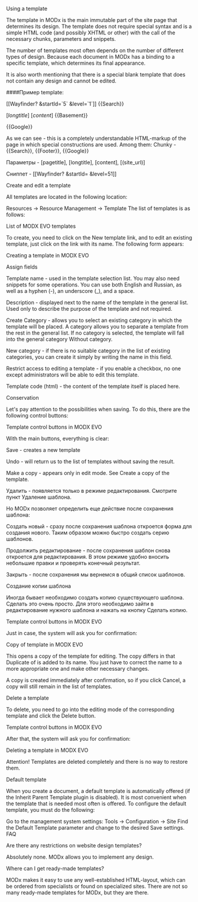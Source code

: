 Using a template

The template in MODx is the main immutable part of the site page that determines its design. The template does not require special syntax and is a simple HTML code (and possibly XHTML or other) with the call of the necessary chunks, parameters and snippets.

The number of templates most often depends on the number of different types of design. Because each document in MODx has a binding to a specific template, which determines its final appearance.

It is also worth mentioning that there is a special blank template that does not contain any design and cannot be edited.

####Пример template:

<title>[*pagetitle*]</title>
[[Wayfinder? &startId=`5` &level=`1`]]
{{Search}}

[*longtitle*]
[*content*]
{{Basement}}

{{Google}}

As we can see - this is a completely understandable HTML-markup of the page in which special constructions are used. Among them:
Chunky - {{Search}}, {{Footer}}, {{Google}}

Параметры - [pagetitle], [longtitle], [content], [(site_url)]

Сниппет - [[Wayfinder? &startId= &level=51]]

Create and edit a template

All templates are located in the following location:

Resources → Resource Management → Template The list of templates is as follows:

List of MODX EVO templates

To create, you need to click on the New template link, and to edit an existing template, just click on the link with its name. The following form appears:

Creating a template in MODX EVO

Assign fields

Template name - used in the template selection list. You may also need snippets for some operations. You can use both English and Russian, as well as a hyphen (-), an underscore (_), and a space.

Description - displayed next to the name of the template in the general list. Used only to describe the purpose of the template and not required.

Create Category - allows you to select an existing category in which the template will be placed. A category allows you to separate a template from the rest in the general list. If no category is selected, the template will fall into the general category Without category.

New category - if there is no suitable category in the list of existing categories, you can create it simply by writing the name in this field.

Restrict access to editing a template - if you enable a checkbox, no one except administrators will be able to edit this template.

Template code (html) - the content of the template itself is placed here.

Conservation

Let's pay attention to the possibilities when saving. To do this, there are the following control buttons:

Template control buttons in MODX EVO

With the main buttons, everything is clear:

Save - creates a new template

Undo - will return us to the list of templates without saving the result.

Make a copy - appears only in edit mode. See Create a copy of the template.

Удалить - появляется только в режиме редактирования. Смотрите пункт Удаление шаблона.

Но MODx позволяет определить еще действие после сохранения шаблона:

Создать новый - сразу после сохранения шаблона откроется форма для создания нового. Таким образом можно быстро создать серию шаблонов.

Продолжить редактирование - после сохранения шаблон снова откроется для редактирования. В этом режиме удобно вносить небольшие правки и проверять конечный результат.

Закрыть - после сохранения мы вернемся в общий список шаблонов.

Создание копии шаблона

Иногда бывает необходимо создать копию существующего шаблона. Сделать это очень просто. Для этого необходимо зайти в редактирование нужного шаблона и нажать на кнопку Сделать копию.

Template control buttons in MODX EVO

Just in case, the system will ask you for confirmation:

Copy of template in MODX EVO

This opens a copy of the template for editing. The copy differs in that Duplicate of is added to its name. You just have to correct the name to a more appropriate one and make other necessary changes.

A copy is created immediately after confirmation, so if you click Cancel, a copy will still remain in the list of templates.

Delete a template

To delete, you need to go into the editing mode of the corresponding template and click the Delete button.

Template control buttons in MODX EVO

After that, the system will ask you for confirmation:

Deleting a template in MODX EVO

Attention! Templates are deleted completely and there is no way to restore them.

Default template

When you create a document, a default template is automatically offered (if the Inherit Parent Template plugin is disabled). It is most convenient when the template that is needed most often is offered. To configure the default template, you must do the following:

Go to the management system settings: Tools → Configuration → Site Find the Default Template parameter and change to the desired Save settings. FAQ

Are there any restrictions on website design templates?

Absolutely none. MODx allows you to implement any design.

Where can I get ready-made templates?

MODx makes it easy to use any well-established HTML-layout, which can be ordered from specialists or found on specialized sites. There are not so many ready-made templates for MODx, but they are there.
